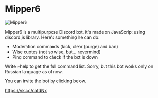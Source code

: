 # Mipper6

![Mipper6](https://mipper6.cf/resources/Mipper6.png)

Mipper6 is a multipurpose Discord bot, it's made on JavaScript using discord.js library.
Here's something he can do:

* Moderation commands (kick, clear (purge) and ban)
* Wise quotes (not so wise, but... nevermind)
* Ping command to check if the bot is down

Write ~help to get the full command list. Sorry, but this bot works only on Russian language as of now.

You can invite the bot by clicking below.


https://vk.cc/catdNx
